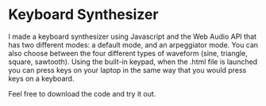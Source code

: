 # Keyboard Synthesizer 

I made a keyboard synthesizer using Javascript and the Web Audio API that has two different modes: a default mode, and an arpeggiator mode. You can also choose between the four different types of waveform (sine, triangle, square, sawtooth). Using the built-in keypad, when the .html file is launched you can press keys on your laptop in the same way that you would press keys on a keyboard. 

Feel free to download the code and try it out. 
